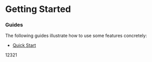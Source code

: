 # Getting Started

### Guides
The following guides illustrate how to use some features concretely:

* [Quick Start](https://github.com/mybatis/spring-boot-starter/wiki/Quick-Start)

12321